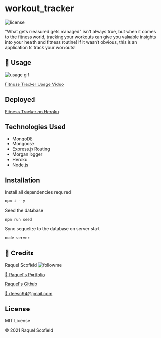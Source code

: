 # workout_tracker
![license](https://img.shields.io/github/license/raquellee/workout_tracker)<br />

"What gets measured gets managed" isn't always true, but when it comes to the fitness world, tracking your workouts can give you valuable insights into your health and fitness routine! If it wasn't obvious, this is an application to track your workouts!

## :cinema: Usage
![usage gif](https://github.com/RaquelLee/tech_blog/blob/main/public/assets/images/fitness_tracker.gif)

[Fitness Tracker Usage Video](https://drive.google.com/file/d/1WnQqaQJ2Mejzu0D7BMunpI3YKScb44DC/view)


## Deployed
[Fitness Tracker on Heroku](https://secure-eyrie-15419.herokuapp.com/)

## Technologies Used 
* MongoDB
* Mongoose
* Express.js Routing
* Morgan logger
* Heroku
* Node.js

## Installation

Install all dependencies required
```md
npm i --y
```

Seed the database 
```md
npm run seed
```

Sync sequelize to the database on server start
 ```md
node server
```

## :busts_in_silhouette:  Credits 
Raquel Scofield ![followme](https://img.shields.io/github/followers/raquellee?label=Follow&style=social)

[:eyes: Raquel's Portfolio](https://raquellee.github.io/)

[Raquel's Github](http://github.com/raquellee)

<a href="mailto:raquel@icloud.com">:email: rleesc94@gmail.com</a>

## License 
MIT License

:copyright: 2021 Raquel Scofield